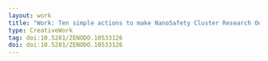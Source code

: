 ```yaml
---
layout: work
title: "Work: Ten simple actions to make NanoSafety Cluster Research Output more Findable"
type: CreativeWork
tag: doi:10.5281/ZENODO.10533126
doi: doi:10.5281/ZENODO.10533126
---
```

